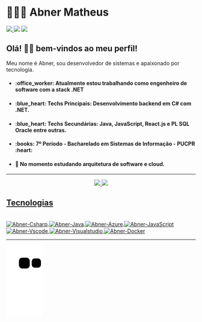 # 👨🏾‍💻 Abner Matheus

<!-- SOCIAL -->
<div>
    <a href="mailto:abnerm80@gmail.com" target="_blank"> <img src="https://img.shields.io/badge/Gmail-E4400F?style=for-the-badge&logo=gmail&logoColor=white" target="_blank"> </a>
    <a href="https://www.instagram.com/abner_math/" target="_blank"> <img src="https://img.shields.io/badge/Instagram-E4405F?style=for-the-badge&logo=instagram&logoColor=white" target="_blank"></a>
  <a href="https://www.linkedin.com/in/abner-matheus/" target="_blank"> <img src="https://img.shields.io/badge/LinkedIn-0077B5?style=for-the-badge&logo=linkedin&logoColor=white" target="_blank"></a>
  </div>
<!-- SOCIAL -->

## Olá! 👋🏾 bem-vindos ao meu perfil!

Meu nome é Abner, sou desenvolvedor de sistemas e apaixonado por tecnologia. 

- <h4>:office_worker: Atualmente estou trabalhando como engenheiro de software com a stack .NET</h4>
- <h4>:blue_heart: Techs Principais: Desenvolvimento backend em C# com .NET.</h4>
- <h4>:blue_heart: Techs Secundárias: Java, JavaScript, React.js e PL SQL Oracle entre outras.</h4>
- <h4>:books: 7º Período - Bacharelado em Sistemas de Informação - PUCPR :heart:</h4>
- <h4> 🌱 No momento estudando arquitetura de software e cloud.</h4>

---

  
<div align="center">
  <a href="https://github.com/abnermatheus">
  <img height="180em" src="https://github-readme-stats.vercel.app/api?username=abnermatheus&show_icons=true&theme=gotham&include_all_commits=true&count_private=true"/>
  <img height="180em" src="https://github-readme-stats.vercel.app/api/top-langs/?username=abnermatheus&layout=compact&langs_count=7&theme=gotham"/>
</div>

## Tecnologias

<div>
 <div style="display: inline_block"><br>
  <img align="center" alt="Abner-Csharp" height="30" width="40" src="https://cdn.jsdelivr.net/gh/devicons/devicon/icons/csharp/csharp-original.svg">
  <img align="center" alt="Abner-Java" height="30" width="40" src="https://cdn.jsdelivr.net/gh/devicons/devicon/icons/java/java-original-wordmark.svg">
  <img align="center" alt="Abner-Azure" height="30" width="40" src="https://cdn.jsdelivr.net/gh/devicons/devicon/icons/azure/azure-original.svg">
  <img align="center" alt="Abner-JavaScript" height="30" width="40" src="https://cdn.jsdelivr.net/gh/devicons/devicon/icons/javascript/javascript-original.svg">
 
  <img align="center" alt="Abner-Vscode" height="30" width="40" src="https://cdn.jsdelivr.net/gh/devicons/devicon/icons/vscode/vscode-original.svg">
  <img align="center" alt="Abner-Visualstudio" height="30" width="40" src="https://cdn.jsdelivr.net/gh/devicons/devicon/icons/visualstudio/visualstudio-plain.svg">
  <img align="center" alt="Abner-Docker" height="30" width="40" src="https://cdn.jsdelivr.net/gh/devicons/devicon/icons/docker/docker-original-wordmark.svg">
</div>
<div/>
    
---
    
![Snake animation](https://github.com/abnermatheus/abnermatheus/blob/output/github-contribution-grid-snake.svg)
  


